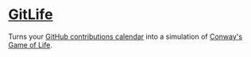 # [GitLife](http://gitlife.mrmikea.com)

Turns your [GitHub contributions calendar](https://github.com/blog/1360-introducing-contributions)
into a simulation of [Conway's Game of Life](http://en.wikipedia.org/wiki/Conway's_Game_of_Life).
